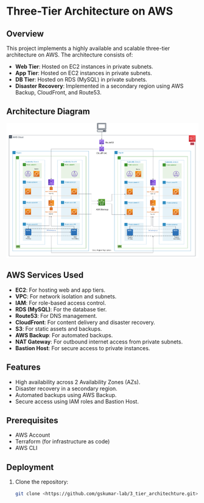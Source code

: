 # Three-Tier Architecture on AWS

## Overview
This project implements a highly available and scalable three-tier architecture on AWS. The architecture consists of:
- **Web Tier**: Hosted on EC2 instances in private subnets.
- **App Tier**: Hosted on EC2 instances in private subnets.
- **DB Tier**: Hosted on RDS (MySQL) in private subnets.
- **Disaster Recovery**: Implemented in a secondary region using AWS Backup, CloudFront, and Route53.

## Architecture Diagram
![Three-Tier Architecture](architecture-diagram/three-tier-architecture.png)

## AWS Services Used
- **EC2**: For hosting web and app tiers.
- **VPC**: For network isolation and subnets.
- **IAM**: For role-based access control.
- **RDS (MySQL)**: For the database tier.
- **Route53**: For DNS management.
- **CloudFront**: For content delivery and disaster recovery.
- **S3**: For static assets and backups.
- **AWS Backup**: For automated backups.
- **NAT Gateway**: For outbound internet access from private subnets.
- **Bastion Host**: For secure access to private instances.

## Features
- High availability across 2 Availability Zones (AZs).
- Disaster recovery in a secondary region.
- Automated backups using AWS Backup.
- Secure access using IAM roles and Bastion Host.

## Prerequisites
- AWS Account
- Terraform (for infrastructure as code)
- AWS CLI

## Deployment
1. Clone the repository:
   ```bash
   git clone <https://github.com/gskumar-lab/3_tier_architechture.git>

